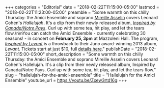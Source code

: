 +++
categories = "Editorial"
date = "2018-02-22T11:15:00-05:00"
lastmod = "2018-02-22T11:23:00-05:00"
preamble = "Some warmth on this chilly Thursday: the Amici Ensemble and soprano [Mireille Asselin](/scene/people/mireille-asselin/) covers Leonard Cohen's *Hallelujah*. It's a clip from their newly released album, [*Inspired by Canada/Notre Pays*](http://amiciensemble.com/album/inspired-by-canada-notre-pays/). Curl up with some tea, hit play, and let the tears flow.\n\nYou can catch the Amici Ensemble - currently celebrating 30 seasons! - in concert on **February 25, 3pm** at Mazzoleni Hall. The program, [*Inspired by Levant*](http://amiciensemble.com/event/inspired-by-levant/) is a throwback to their Juno award-winning 2013 album, *Levant*. Tickets start at just $10, full [details here](http://amiciensemble.com/event/inspired-by-levant/)."
publishDate = "2018-02-22T11:15:00-05:00"
short_description = "Some warmth on this chilly Thursday: the Amici Ensemble and soprano Mireille Asselin covers Leonard Cohen's Hallelujah. It's a clip from their newly released album, Inspired by Canada/Notre Pays. Curl up with some tea, hit play, and let the tears flow."
slug = "hallelujah-for-the-amici-ensemble"
title = "Hallelujah for the Amici Ensemble"
youtube_url = https://youtu.be/Zxew3rtd16g
+++


